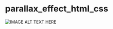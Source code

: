 # parallax_effect_html_css

<!-- https://youtu.be/_mTwpk12zTE //-->
[![IMAGE ALT TEXT HERE](https://img.youtube.com/vi/_mTwpk12zTE/0.jpg)](https://www.youtube.com/watch?v=_mTwpk12zTE)

